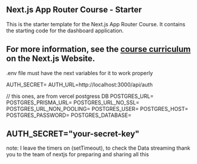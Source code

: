 ## Next.js App Router Course - Starter

This is the starter template for the Next.js App Router Course. It contains the starting code for the dashboard application.

For more information, see the [course curriculum](https://nextjs.org/learn) on the Next.js Website.
-------------------------------------------------------------------
.env file must have the next variables for it to work properly

AUTH_SECRET=
AUTH_URL=http://localhost:3000/api/auth

// this ones, are from vercel postgress DB
POSTGRES_URL=
POSTGRES_PRISMA_URL=
POSTGRES_URL_NO_SSL=
POSTGRES_URL_NON_POOLING=
POSTGRES_USER=
POSTGRES_HOST=
POSTGRES_PASSWORD=
POSTGRES_DATABASE=

AUTH_SECRET="your-secret-key"
------------------------------------------------------------------
note: I leave the timers on (setTimeout), to check the Data streaming
thank you to the team of nextjs for preparing and sharing all this
